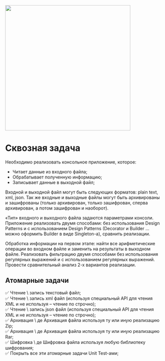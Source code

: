 
<img src="https://user-images.githubusercontent.com/116422832/212575129-8e6149c7-8c1a-48f7-9b7f-24bf389e2155.png" height="400"> 



# Сквозная задача
Необходимо реализовать консольное приложение, которое:
+ Читает данные из входного файла;
+ Обрабатывает полученную информацию;
+ Записывает данные в выходной файл;

Входной и выходной файл могут быть следующих форматов: plain text, xml, json. Так же входные и выходные файлы могут быть архивированы и зашифрованы (только архивирован, только зашифрован, сперва архивирован, а потом зашифрован и наоборот).

«Тип» входного и выходного файла задаются параметрами консоли.
Приложение реализовать двумя способами: без использования Design Patterns и c использованием Design Patterns (Decorator и Builder … можно оформить Builder в виде Singleton-а), сравнить реализации.

Обработка информации на первом этапе: найти все арифметические операции во входном файле и заменить на результаты в выходном файле.
Реализовать фильтрацию двумя способами без использования регулярных выражений и с использованием регулярных выражений. Провести сравнительный анализ 2-х вариантов реализации.

## Атомарные задачи 

:white_check_mark: Чтение \ запись текстовый файл;    
:white_check_mark: Чтение \ запись xml файл (используя специальный API для чтения XML и не используя – чтение по строчно);    
:white_check_mark: Чтение \ запись json файл (используя специальный API для чтения XML и не используя – чтение по строчно);    
:white_check_mark: Архивация \ де Архивация файла используя ту или иную реализацию Zip;    
:white_check_mark: Архивация \ де Архивация файла используя ту или иную реализацию Rar;    
:white_check_mark: Шифровка \ де Шифровка файла используя любую библиотеку шифрования;   
:white_check_mark: Покрыть все эти атомарные задачи Unit Test-ами;   
